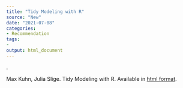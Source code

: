 ```yaml
---
title: "Tidy Modeling with R"
source: "New"
date: "2021-07-08"
categories:
- Recommendation
tags:
- 
output: html_document
---
```


.

<!--more-->

Max Kuhn, Julia Slige. Tidy Modeling with R. Available in [html format][kuh1].

[kuh1]: https://juliasilge.com/blog/tidymodels-book/
